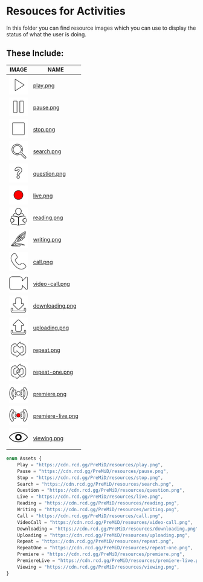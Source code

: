 # Resouces for Activities

In this folder you can find resource images which you can use to display the status of what the user is doing.

## These Include:

| IMAGE                                                                                 | NAME                                   |
| ------------------------------------------------------------------------------------- | -------------------------------------- |
| <img src="play.png" style="background: black;" height="50px">                         | [play.png](play.png)                   |
| <img src="pause.png" style="background-color: rgba(0,0,0,25);" height="50px">         | [pause.png](pause.png)                 |
| <img src="stop.png" style="background-color: rgba(0,0,0,25);" height="50px">          | [stop.png](stop.png)                   |
| <img src="search.png" style="background-color: rgba(0,0,0,25);" height="50px">        | [search.png](search.png)               |
| <img src="question.png" style="background-color: rgba(0,0,0,25);" height="50px">      | [question.png](question.png)           |
| <img src="live.png" style="background-color: rgba(0,0,0,25);" height="50px">          | [live.png](live.png)                   |
| <img src="reading.png" style="background-color: rgba(0,0,0,25);" height="50px">       | [reading.png](reading.png)             |
| <img src="writing.png" style="background-color: rgba(0,0,0,25);" height="50px">       | [writing.png](writing.png)             |
| <img src="call.png" style="background-color: rgba(0,0,0,25);" height="50px">          | [call.png](call.png)                   |
| <img src="video-call.png" style="background-color: rgba(0,0,0,25);" height="50px">    | [video-call.png](video-call.png)       |
| <img src="downloading.png" style="background-color: rgba(0,0,0,25);" height="50px">   | [downloading.png](downloading.png)     |
| <img src="uploading.png" style="background-color: rgba(0,0,0,25);" height="50px">     | [uploading.png](uploading.png)         |
| <img src="repeat.png" style="background-color: rgba(0,0,0,25);" height="50px">        | [repeat.png](repeat.png)               |
| <img src="repeat-one.png" style="background-color: rgba(0,0,0,25);" height="50px">    | [repeat-one.png](repeat-one.png)       |
| <img src="premiere.png" style="background-color: rgba(0,0,0,25);" height="50px">      | [premiere.png](premiere.png)           |
| <img src="premiere-live.png" style="background-color: rgba(0,0,0,25);" height="50px"> | [premiere-live.png](premiere-live.png) |
| <img src="viewing.png" style="background-color: rgba(0,0,0,25);" height="50px">       | [viewing.png](viewing.png)             |

```ts
enum Assets {
	Play = "https://cdn.rcd.gg/PreMiD/resources/play.png",
	Pause = "https://cdn.rcd.gg/PreMiD/resources/pause.png",
	Stop = "https://cdn.rcd.gg/PreMiD/resources/stop.png",
	Search = "https://cdn.rcd.gg/PreMiD/resources/search.png",
	Question = "https://cdn.rcd.gg/PreMiD/resources/question.png",
	Live = "https://cdn.rcd.gg/PreMiD/resources/live.png",
	Reading = "https://cdn.rcd.gg/PreMiD/resources/reading.png",
	Writing = "https://cdn.rcd.gg/PreMiD/resources/writing.png",
	Call = "https://cdn.rcd.gg/PreMiD/resources/call.png",
	VideoCall = "https://cdn.rcd.gg/PreMiD/resources/video-call.png",
	Downloading = "https://cdn.rcd.gg/PreMiD/resources/downloading.png",
	Uploading = "https://cdn.rcd.gg/PreMiD/resources/uploading.png",
	Repeat = "https://cdn.rcd.gg/PreMiD/resources/repeat.png",
	RepeatOne = "https://cdn.rcd.gg/PreMiD/resources/repeat-one.png",
	Premiere = "https://cdn.rcd.gg/PreMiD/resources/premiere.png",
	PremiereLive = "https://cdn.rcd.gg/PreMiD/resources/premiere-live.png",
	Viewing = "https://cdn.rcd.gg/PreMiD/resources/viewing.png",
}
```